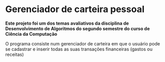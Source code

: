 # Gerenciador de carteira pessoal

**Este projeto foi um dos temas avaliativos da disciplina de Desenvolvimento de Algoritmos do segundo semestre do curso de Ciência da Computação**

O programa consiste num gerenciador de carteira em que o usuário pode se cadastrar e inserir todas as suas transações financeiras (gastos ou receitas)  
